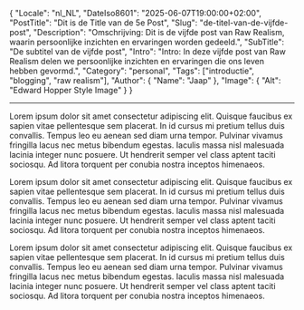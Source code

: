 {
  "Locale": "nl_NL",
  "DateIso8601": "2025-06-07T19:00:00+02:00",
  "PostTitle": "Dit is de Title van de 5e Post",
  "Slug": "de-titel-van-de-vijfde-post",
  "Description": "Omschrijving: Dit is de vijfde post van Raw Realism, waarin persoonlijke inzichten en ervaringen worden gedeeld.",
  "SubTitle": "De subtitel van de vijfde post",
  "Intro": "Intro: In deze vijfde post van Raw Realism delen we persoonlijke inzichten en ervaringen die ons leven hebben gevormd.",
  "Category": "personal",
  "Tags": ["introductie", "blogging", "raw realism"],
  "Author": {
    "Name": "Jaap"
  },
  "Image": {
    "Alt": "Edward Hopper Style Image"
  }
}

---

Lorem ipsum dolor sit amet consectetur adipiscing elit. Quisque faucibus ex sapien vitae pellentesque sem placerat. In id cursus mi pretium tellus duis convallis. Tempus leo eu aenean sed diam urna tempor. Pulvinar vivamus fringilla lacus nec metus bibendum egestas. Iaculis massa nisl malesuada lacinia integer nunc posuere. Ut hendrerit semper vel class aptent taciti sociosqu. Ad litora torquent per conubia nostra inceptos himenaeos.

Lorem ipsum dolor sit amet consectetur adipiscing elit. Quisque faucibus ex sapien vitae pellentesque sem placerat. In id cursus mi pretium tellus duis convallis. Tempus leo eu aenean sed diam urna tempor. Pulvinar vivamus fringilla lacus nec metus bibendum egestas. Iaculis massa nisl malesuada lacinia integer nunc posuere. Ut hendrerit semper vel class aptent taciti sociosqu. Ad litora torquent per conubia nostra inceptos himenaeos.

Lorem ipsum dolor sit amet consectetur adipiscing elit. Quisque faucibus ex sapien vitae pellentesque sem placerat. In id cursus mi pretium tellus duis convallis. Tempus leo eu aenean sed diam urna tempor. Pulvinar vivamus fringilla lacus nec metus bibendum egestas. Iaculis massa nisl malesuada lacinia integer nunc posuere. Ut hendrerit semper vel class aptent taciti sociosqu. Ad litora torquent per conubia nostra inceptos himenaeos.
